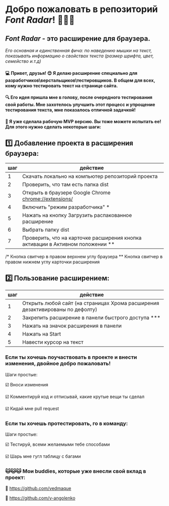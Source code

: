 # Добро пожаловать в репозиторий _Font Radar_! 👋👋👋
## _Font Radar_ - это расширение для браузера.
*Его основная и единственная фича: по наведению мышки на текст, показывать информацию о свойствах текста (размер шрифта, цвет, семейство и.т.д)*

####  💻 Привет, друзья! 😊 Я делаю расширение специально для разработчиков\верстальщиков\тестировщиков. В общем для всех, кому нужно тестировать текст на странице сайта.
####  🔍 Его идея пришла мне в голову, после очередного тестирования свой работы. Мне захотелось улучшить этот процесс и упрощение тестирования текста, мне показалось отличной задачкой!
####  🔨 Я уже сделала рабочую MVP версию. Вы тоже можете испытать ее! Для этого нужно сделать некоторые шаги:


## 1️⃣ Добавление проекта в расширения браузера:
| шаг | действие |
|-----|-----|
| 1 | Скачать локально на компьютер репозиторий проекта  |
| 2 | Проверить, что там есть папка dist |
| 3 | Открыть в браузере Google Chrome <chrome://extensions/> |
| 4 | Включить "режим разработчика" * |
| 5 | Нажать на кнопку Загрузить распакованное расширение |
| 6 | Выбрать папку dist |
| 7 | Проверить, что на карточке расширения кнопка активации в Активном положении ** |

/* Кнопка свитчер в правом верхнем углу браузера
** Кнопка свитчер в правом нижнем углу карточки расширения

## 2️⃣ Пользование расширением:
| шаг | действие |
|-----|-----|
| 1 | Открыть любой сайт (на страницах Хрома расширения дезактивированы по дефолту) |
| 2 | Закрепить расширение в панели быстрого доступа *** |
| 3 | Нажать на значок расширения в панели |
| 4 | Нажать на Start |
| 5 | Навести курсор на текст |

### Если ты хочешь поучаствовать в проекте и внести изменения, двойное добро пожаловать! 
 Шаги простые:
 
 ☑️ Вноси изменения
 
 ☑️ Комментируй код и отписывай, какие крутые вещи ты сделал
 
 ☑️ Кидай мне pull request

### Если ты хочешь протестировать, го в команду:
 Шаги простые:
 
☑️ Тестируй, всеми желаемыми тебе способами

☑️ Шарь мне гугл таблицу с багами

 ### 🐱🐱🐱 Мои buddies, которые уже внесли свой вклад в проект:
 
 👾 <https://github.com/vedmaque> 
 
 👾 <https://github.com/v-angolenko> 
